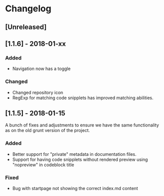 # Changelog


## [Unreleased]

## [1.1.6] - 2018-01-xx

### Added
- Navigation now has a toggle 

### Changed
- Changed repository icon
- RegExp for matching code snipplets has improved matching abilities.



## [1.1.5] - 2018-01-15
A bunch of fixes and adjustments to ensure we have the same functionality as on the old grunt version of the project.

### Added
- Better support for "private" metadata in documentation files.
- Support for having code snipplets without rendered preview using "nopreview" in codeblock title

### Fixed
- Bug with startpage not showing the correct index.md content
